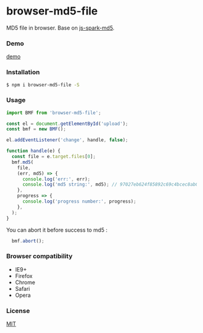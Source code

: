 # browser-md5-file

MD5 file in browser. Base on [js-spark-md5](https://github.com/satazor/js-spark-md5).

### Demo

[demo](http://forsigner.com/browser-md5-file)

### Installation

```bash
$ npm i browser-md5-file -S
```

### Usage

```js
import BMF from 'browser-md5-file';

const el = document.getElementById('upload');
const bmf = new BMF();

el.addEventListener('change', handle, false);

function handle(e) {
  const file = e.target.files[0];
  bmf.md5(
    file,
    (err, md5) => {
      console.log('err:', err);
      console.log('md5 string:', md5); // 97027eb624f85892c69c4bcec8ab0f11
    },
    progress => {
      console.log('progress number:', progress);
    },
  );
}
```

You can abort it before success to md5 :

```js
  bmf.abort();
```

### Browser compatibility

- IE9+
- Firefox
- Chrome
- Safari
- Opera

### License

[MIT](LICENSE)
